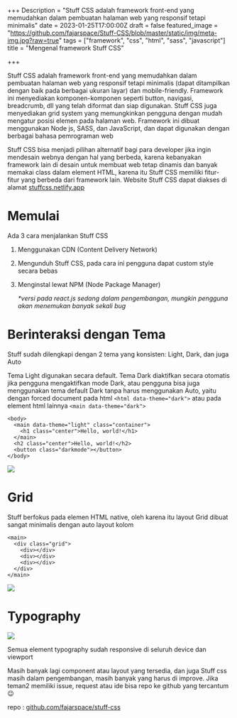 +++
Description = "Stuff CSS adalah framework front-end yang memudahkan dalam pembuatan halaman web yang responsif tetapi minimalis"
date = 2023-01-25T17:00:00Z
draft = false
featured_image = "https://github.com/fajarspace/Stuff-CSS/blob/master/static/img/meta-img.jpg?raw=true"
tags = ["framework", "css", "html", "sass", "javascript"]
title = "Mengenal framework Stuff CSS"

+++

Stuff CSS adalah framework front-end yang memudahkan dalam pembuatan halaman web yang responsif tetapi minimalis (dapat ditampilkan dengan baik pada berbagai ukuran layar) dan mobile-friendly. Framework ini menyediakan komponen-komponen seperti button, navigasi, breadcrumb, dll yang telah diformat dan siap digunakan. Stuff CSS juga menyediakan grid system yang memungkinkan pengguna dengan mudah mengatur posisi elemen pada halaman web. Framework ini dibuat menggunakan Node js, SASS, dan JavaScript, dan dapat digunakan dengan berbagai bahasa pemrograman web

Stuff CSS bisa menjadi pilihan alternatif bagi para developer jika ingin mendesain webnya dengan hal yang berbeda, karena kebanyakan framework lain di desain untuk membuat web tetap dinamis dan banyak memakai class dalam element HTML, karena itu Stuff CSS memiliki fitur-fitur yang berbeda dari framework lain. Website Stuff CSS dapat diakses di alamat [stuffcss.netlify.app](https://stuffcss.netlify.app)

# Memulai

Ada 3 cara menjalankan Stuff CSS

1. Menggunakan CDN (Content Delivery Network)
2. Mengunduh Stuff CSS, pada cara ini pengguna dapat custom style secara bebas
3. Menginstal lewat NPM (Node Package Manager)

   _*versi pada react.js sedang dalam pengembangan, mungkin pengguna akan menemukan banyak sekali bug_

# Berinteraksi dengan Tema

Stuff sudah dilengkapi dengan 2 tema yang konsisten: Light, Dark, dan juga Auto

Tema Light digunakan secara default. Tema Dark diaktifkan secara otomatis jika pengguna mengaktifkan mode Dark, atau pengguna bisa juga menggunakan tema default Dark tanpa harus menggunakan Auto, yaitu dengan forced document pada html ``<html data-theme="dark">`` atau pada element html lainnya ``<main data-theme="dark">``

```
<body>
  <main data-theme="light" class="container">
    <h1 class="center">Hello, world!</h1>
  </main>
  <h2 class="center">Hello, world!</h2>
  <button class="darkmode"></button>
</body>

```
![](/tech/themes.gif)

# Grid

Stuff berfokus pada elemen HTML native, oleh karena itu layout Grid dibuat sangat minimalis dengan auto layout kolom

```
<main>
  <div class="grid">
    <div></div>
    <div></div>
    <div></div>
  </div>
</main>
```
![](/tech/grid.gif)

# Typography
![](/tech/typo.png)

Semua element typography sudah responsive di seluruh device dan viewport


Masih banyak lagi component atau layout yang tersedia, dan juga Stuff css masih dalam pengembangan, masih banyak yang harus di improve. Jika teman2 memiliki issue, request atau ide bisa repo ke github yang tercantum 😉

repo : [github.com/fajarspace/stuff-css](https://github.com/fajarspace/stuff-css)